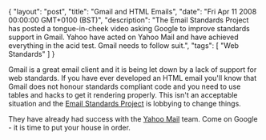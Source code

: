 {
  "layout": "post",
  "title": "Gmail and HTML Emails",
  "date": "Fri Apr 11 2008 00:00:00 GMT+0100 (BST)",
  "description": "The Email Standards Project has posted a tongue-in-cheek video asking Google to improve standards support in Gmail. Yahoo have acted on Yahoo Mail and have achieved everything in the acid test. Gmail needs to follow suit.",
  "tags": [
    "Web Standards"
  ]
}
<p>Gmail is a great email client and it is being let down by a lack of support for web standards. If you have ever developed an HTML email you'll know that Gmail does not honour standards compliant code and you need to use tables and hacks to get it rendering properly. This isn't an acceptable situation and the <a href="http://www.email-standards.org/">Email Standards Project</a> is lobbying to change things.</p> They have already had success with the <a href="http://www.email-standards.org/blog/entry/the-impact-of-longhand-vs-shorthand-css/">Yahoo Mail</a> team. Come on Google - it is time to put your house in order.</p>
<div class="movie">
<object type="application/x-shockwave-flash" width="400" height="302" data="http://www.vimeo.com/moogaloop.swf?clip_id=873823&amp;server=www.vimeo.com&amp;fullscreen=1&amp;show_title=1&amp;show_byline=1&amp;show_portrait=0&amp;color=">	<param name="quality" value="best" />	<param name="allowfullscreen" value="true" />	<param name="scale" value="showAll" />	<param name="movie" value="http://www.vimeo.com/moogaloop.swf?clip_id=873823&amp;server=www.vimeo.com&amp;fullscreen=1&amp;show_title=1&amp;show_byline=1&amp;show_portrait=0&amp;color=" /></object>
</div>
